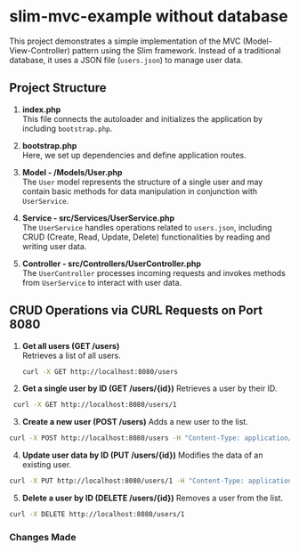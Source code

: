 # slim-mvc-example without database

This project demonstrates a simple implementation of the MVC (Model-View-Controller) pattern using the Slim framework. Instead of a traditional database, it uses a JSON file (`users.json`) to manage user data.

## Project Structure

1. **index.php**  
   This file connects the autoloader and initializes the application by including `bootstrap.php`.

2. **bootstrap.php**  
   Here, we set up dependencies and define application routes.

3. **Model - /Models/User.php**  
   The `User` model represents the structure of a single user and may contain basic methods for data manipulation in conjunction with `UserService`.

4. **Service - src/Services/UserService.php**  
   The `UserService` handles operations related to `users.json`, including CRUD (Create, Read, Update, Delete) functionalities by reading and writing user data.

5. **Controller - src/Controllers/UserController.php**  
   The `UserController` processes incoming requests and invokes methods from `UserService` to interact with user data.

## CRUD Operations via CURL Requests on Port 8080

1. **Get all users (GET /users)**  
   Retrieves a list of all users.
   ```bash
   curl -X GET http://localhost:8080/users
    ```
2. **Get a single user by ID (GET /users/{id})**
Retrieves a user by their ID.
```bash
 curl -X GET http://localhost:8080/users/1
```
3. **Create a new user (POST /users)**
   Adds a new user to the list.
```bash
curl -X POST http://localhost:8080/users -H "Content-Type: application/json" -d '{"name": "John Doe", "email": "john@example.com"}'
```
4. **Update user data by ID (PUT /users/{id})**
   Modifies the data of an existing user.
```bash
curl -X PUT http://localhost:8080/users/1 -H "Content-Type: application/json" -d '{"name": "John Smith", "email": "johnsmith@example.com"}'
```
5. **Delete a user by ID (DELETE /users/{id})**
   Removes a user from the list.
```bash
curl -X DELETE http://localhost:8080/users/1
```

### Changes Made